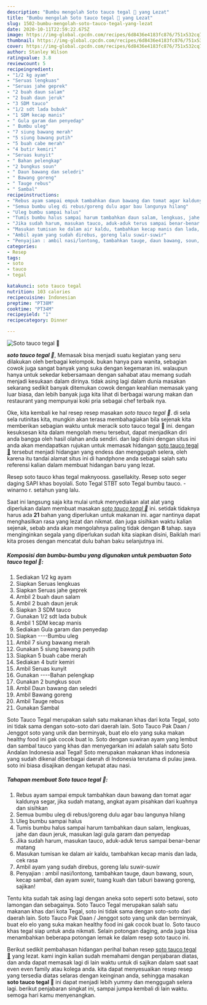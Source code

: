 ```yaml
---
description: "Bumbu mengolah Soto tauco tegal 🍲 yang Lezat"
title: "Bumbu mengolah Soto tauco tegal 🍲 yang Lezat"
slug: 1502-bumbu-mengolah-soto-tauco-tegal-yang-lezat
date: 2020-10-11T22:59:22.675Z
image: https://img-global.cpcdn.com/recipes/6d8436e4183fc876/751x532cq70/soto-tauco-tegal-🍲-foto-resep-utama.jpg
thumbnail: https://img-global.cpcdn.com/recipes/6d8436e4183fc876/751x532cq70/soto-tauco-tegal-🍲-foto-resep-utama.jpg
cover: https://img-global.cpcdn.com/recipes/6d8436e4183fc876/751x532cq70/soto-tauco-tegal-🍲-foto-resep-utama.jpg
author: Stanley Wilson
ratingvalue: 3.8
reviewcount: 5
recipeingredient:
- "1/2 kg ayam"
- "Seruas lengkuas"
- "Seruas jahe geprek"
- "2 buah daun salam"
- "2 buah daun jeruk"
- "3 SDM tauco"
- "1/2 sdt lada bubuk"
- "1 SDM kecap manis"
- " Gula garam dan penyedap"
- " Bumbu uleg"
- "7 siung bawang merah"
- "5 siung bawang putih"
- "5 buah cabe merah"
- "4 butir kemiri"
- "Seruas kunyit"
- " Bahan pelengkap"
- "2 bungkus soun"
- " Daun bawang dan seledri"
- " Bawang goreng"
- " Tauge rebus"
- " Sambal"
recipeinstructions:
- "Rebus ayam sampai empuk tambahkan daun bawang dan tomat agar kaldunya segar, jika sudah matang, angkat ayam pisahkan dari kuahnya dan sisihkan"
- "Semua bumbu uleg di rebus/goreng dulu agar bau langunya hilang"
- "Uleg bumbu sampai halus"
- "Tumis bumbu halus sampai harum tambahkan daun salam, lengkuas, jahe dan daun jeruk, masukan lagi gula garam dan penyedap"
- "Jika sudah harum, masukan tauco, aduk-aduk terus sampai benar-benar matang"
- "Masukan tumisan ke dalam air kaldu, tambahkan kecap manis dan lada, cek rasa"
- "Ambil ayam yang sudah direbus, goreng lalu suwir-suwir"
- "Penyajian : ambil nasi/lontong, tambahkan tauge, daun bawang, soun, kecap sambal, dan ayam suwir, tuang kuah dan taburi bawang goreng, sajikan!"
categories:
- Resep
tags:
- soto
- tauco
- tegal

katakunci: soto tauco tegal 
nutrition: 103 calories
recipecuisine: Indonesian
preptime: "PT38M"
cooktime: "PT34M"
recipeyield: "1"
recipecategory: Dinner

---
```



![Soto tauco tegal 🍲](https://img-global.cpcdn.com/recipes/6d8436e4183fc876/751x532cq70/soto-tauco-tegal-🍲-foto-resep-utama.jpg)

<b><i>soto tauco tegal 🍲</i></b>, Memasak bisa menjadi suatu kegiatan yang seru dilakukan oleh berbagai kelompok. bukan hanya para wanita, sebagian cowok juga sangat banyak yang suka dengan kegemaran ini. walaupun hanya untuk sekedar kebersamaan dengan sahabat atau memang sudah menjadi kesukaan dalam dirinya. tidak asing lagi dalam dunia masakan sekarang sedikit banyak ditemukan cowok dengan keahlian memasak yang luar biasa, dan lebih banyak juga kita lihat di berbagai warung makan dan restaurant yang mempunyai koki pria sebagai chef terbaik nya.

Oke, kita kembali ke hal resep resep masakan <i>soto tauco tegal 🍲</i>. di sela sela rutinitas kita, mungkin akan terasa membahagiakan bila sejenak kita memberikan sebagian waktu untuk meracik soto tauco tegal 🍲 ini. dengan kesuksesan kita dalam mengolah menu tersebut, dapat menjadikan diri anda bangga oleh hasil olahan anda sendiri. dan lagi disini dengan situs ini anda akan mendapatkan rujukan untuk memasak hidangan <u>soto tauco tegal 🍲</u> tersebut menjadi hidangan yang endess dan menggugah selera, oleh karena itu tandai alamat situs ini di handphone anda sebagai salah satu referensi kalian dalam membuat hidangan baru yang lezat.

Resep soto tauco khas tegal maknyooss. gasellakity. Resep soto seger daging SAPI khas boyolali. Soto Tegal STBT soto Tegal bumbu tauco. - winarno r. setahun yang lalu.


Saat ini langsung saja kita mulai untuk menyediakan alat alat yang diperlukan dalam membuat masakan <u><i>soto tauco tegal 🍲</i></u> ini. setidak tidaknya harus ada <b>21</b> bahan yang diperlukan untuk makanan ini. agar nantinya dapat menghasilkan rasa yang lezat dan nikmat. dan juga sisihkan waktu kalian sejenak, sebab anda akan mengolahnya paling tidak dengan <b>8</b> tahap. saya menginginkan segala yang diperlukan sudah kita siapkan disini, Baiklah mari kita proses dengan mencatat dulu bahan baku selanjutnya ini.

<!--inarticleads1-->

##### Komposisi dan bumbu-bumbu yang digunakan untuk pembuatan Soto tauco tegal 🍲:

1. Sediakan 1/2 kg ayam
1. Siapkan Seruas lengkuas
1. Siapkan Seruas jahe geprek
1. Ambil 2 buah daun salam
1. Ambil 2 buah daun jeruk
1. Siapkan 3 SDM tauco
1. Gunakan 1/2 sdt lada bubuk
1. Ambil 1 SDM kecap manis
1. Sediakan  Gula garam dan penyedap
1. Siapkan  ----Bumbu uleg
1. Ambil 7 siung bawang merah
1. Gunakan 5 siung bawang putih
1. Siapkan 5 buah cabe merah
1. Sediakan 4 butir kemiri
1. Ambil Seruas kunyit
1. Gunakan  ----Bahan pelengkap
1. Gunakan 2 bungkus soun
1. Ambil  Daun bawang dan seledri
1. Ambil  Bawang goreng
1. Ambil  Tauge rebus
1. Gunakan  Sambal


Soto Tauco Tegal merupakan salah satu makanan khas dari kota Tegal, soto ini tidak sama dengan soto-soto dari daerah lain. Soto Tauco Pak Daan / Jenggot soto yang unik dan berminyak, buat elo elo yang suka makan healthy food ini gak cocok buat lo. Soto dengan suwiran ayam yang lembut dan sambal tauco yang khas dan menyegarkan ini adalah salah satu Soto Andalan Indonesia asal Tegal! Soto merupakan makanan khas indonesia yang sudah dikenal diberbagai daerah di Indonesia terutama di pulau jawa. soto ini biasa disajikan dengan ketupat atau nasi. 

<!--inarticleads2-->

##### Tahapan membuat Soto tauco tegal 🍲:

1. Rebus ayam sampai empuk tambahkan daun bawang dan tomat agar kaldunya segar, jika sudah matang, angkat ayam pisahkan dari kuahnya dan sisihkan
1. Semua bumbu uleg di rebus/goreng dulu agar bau langunya hilang
1. Uleg bumbu sampai halus
1. Tumis bumbu halus sampai harum tambahkan daun salam, lengkuas, jahe dan daun jeruk, masukan lagi gula garam dan penyedap
1. Jika sudah harum, masukan tauco, aduk-aduk terus sampai benar-benar matang
1. Masukan tumisan ke dalam air kaldu, tambahkan kecap manis dan lada, cek rasa
1. Ambil ayam yang sudah direbus, goreng lalu suwir-suwir
1. Penyajian : ambil nasi/lontong, tambahkan tauge, daun bawang, soun, kecap sambal, dan ayam suwir, tuang kuah dan taburi bawang goreng, sajikan!


Tentu kita sudah tak asing lagi dengan aneka soto seperti soto betawi, soto lamongan dan sebagainya. Soto Tauco Tegal merupakan salah satu makanan khas dari kota Tegal, soto ini tidak sama dengan soto-soto dari daerah lain. Soto Tauco Pak Daan / Jenggot soto yang unik dan berminyak, buat elo elo yang suka makan healthy food ini gak cocok buat lo. Soto tauco khas tegal siap untuk anda nikmati. Selain potongan daging, anda juga bisa menambahkan beberapa potongan lemak ke dalam resep soto tauco ini. 

Berikut sedikit pembahasan hidangan perihal bahan resep <u>soto tauco tegal 🍲</u> yang lezat. kami ingin kalian sudah memahami dengan penjabaran diatas, dan anda dapat memasak lagi di lain waktu untuk di sajikan dalam saat saat even even family atau kolega anda. kita dapat menyesuaikan resep resep yang tersedia diatas selaras dengan keinginan anda, sehingga masakan <b>soto tauco tegal 🍲</b> ini dapat menjadi lebih yummy dan menggugah selera lagi. berikut penjabaran singkat ini, sampai jumpa kembali di lain waktu. semoga hari kamu menyenangkan.
